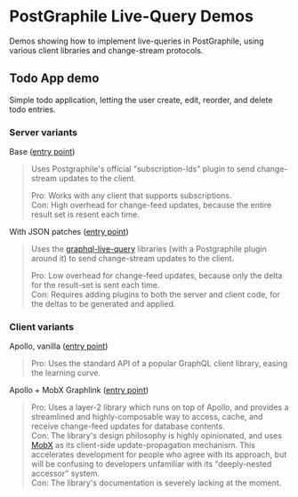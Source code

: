 # PostGraphile Live-Query Demos

Demos showing how to implement live-queries in PostGraphile, using various client libraries and change-stream protocols.

## Todo App demo

Simple todo application, letting the user create, edit, reorder, and delete todo entries.

### Server variants

Base ([entry point](/Demos/TodoApp/Server/Variants/Base.ts))

> Uses Postgraphile's official "subscription-lds" plugin to send change-stream updates to the client.
>
> Pro: Works with any client that supports subscriptions.  
> Con: High overhead for change-feed updates, because the entire result set is resent each time.

With JSON patches ([entry point](/Demos/TodoApp/Server/Variants/WithJSONPatches.ts))

> Uses the [graphql-live-query](https://github.com/n1ru4l/graphql-live-query) libraries (with a Postgraphile plugin around it) to send change-stream updates to the client.
>
> Pro: Low overhead for change-feed updates, because only the delta for the result-set is sent each time.  
> Con: Requires adding plugins to both the server and client code, for the deltas to be generated and applied.

### Client variants

Apollo, vanilla ([entry point](/Demos/TodoApp/Client/Variants/Apollo_Base.ts))

> Pro: Uses the standard API of a popular GraphQL client library, easing the learning curve.   

Apollo + MobX Graphlink ([entry point](/Demos/TodoApp/Client/Variants/Apollo_MobXGraphlink.ts))

> Pro: Uses a layer-2 library which runs on top of Apollo, and provides a streamlined and highly-composable way to access, cache, and receive change-feed updates for database contents.  
> Con: The library's design philosophy is highly opinionated, and uses [MobX](https://github.com/mobxjs/mobx) as its client-side update-propagation mechanism. This accelerates development for people who agree with its approach, but will be confusing to developers unfamiliar with its "deeply-nested accessor" system.  
> Con: The library's documentation is severely lacking at the moment.